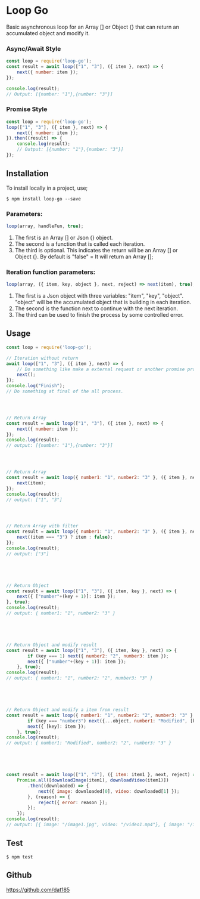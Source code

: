 # Loop Go

Basic asynchronous loop for an Array [] or Object {} that can return an accumulated object and modify it.

### Async/Await Style

```javascript
const loop = require('loop-go');
const result = await loop(["1", "3"], ({ item }, next) => {
    next({ number: item });
});

console.log(result);
// Output: [{number: "1"},{number: "3"}]
```

### Promise Style

```javascript
const loop = require('loop-go');
loop(["1", "3"], ({ item }, next) => {
    next({ number: item });
}).then((result) => {
    console.log(result);
    // Output: [{number: "1"},{number: "3"}]
});
```

## Installation

To install locally in a project, use;

```shell
$ npm install loop-go --save
```

### Parameters:
```javascript
loop(array, handleFun, true);
```
1. The first is an Array [] or Json {} object.
2. The second is a function that is called each iteration.
3. The third is optional. This indicates the return will be an Array [] or Object {}. By default is "false" = It will return an Array [];

### Iteration function parameters:
```javascript
loop(array, ({ item, key, object }, next, reject) => next(item), true);
```
1. The first is a Json object with three variables: "item", "key", "object". "object" will be the accumulated object that is building in each iteration.
2. The second is the function next to continue with the next iteration.
3. The third can be used to finish the process by some controlled error.

## Usage

```javascript
const loop = require('loop-go');

// Iteration without return
await loop(["1", "3"], ({ item }, next) => {
    // Do something like make a external request or another promise process.
    next();
});
console.log("Finish");
// Do something at final of the all process.




// Return Array
const result = await loop(["1", "3"], ({ item }, next) => {
    next({ number: item });
});
console.log(result);
// output: [{number: "1"},{number: "3"}]




// Return Array
const result = await loop({ number1: "1", number2: "3" }, ({ item }, next) => {
    next(item);
});
console.log(result);
// output: ["1", "3"]




// Return Array with filter
const result = await loop({ number1: "1", number2: "3" }, ({ item }, next) => {
    next((item === "3") ? item : false);
});
console.log(result);
// output: ["3"]





// Return Object
const result = await loop(["1", "3"], ({ item, key }, next) => {
    next({ ["number"+(key + 1)]: item });
}, true);
console.log(result);
// output: { number1: "1", number2: "3" }





// Return Object and modify result
const result = await loop(["1", "3"], ({ item, key }, next) => {
        if (key === 1) next({ number2: "2", number3: item });
        next({ ["number"+(key + 1)]: item });
    }, true);
console.log(result);
// output: { number1: "1", number2: "2", number3: "3" }





// Return Object and modify a item from result
const result = await loop({ number1: "1", number2: "2", number3: "3" }, ({ item, key, object }, next) => {
        if (key === "number3") next({...object, number1: "Modified", [key]: item });
        next({ [key]: item });
    }, true);
console.log(result);
// output: { number1: "Modified", number2: "2", number3: "3" }





const result = await loop(["1", "3"], ({ item: item1 }, next, reject) => {
	Promise.all([downloadImage(item1), downloadVideo(item1)])
		.then((downloaded) => {
			next({ image: downloaded[0], video: downloaded[1] });
		}, (reason) => {
			reject({ error: reason });
		});
    });
console.log(result);
// output: [{ image: "/image1.jpg", video: "/video1.mp4"}, { image: "/image3.jpg", video: "/video3.mp4"}]
```

## Test

```shell
$ npm test
```

## Github
https://github.com/dat185
